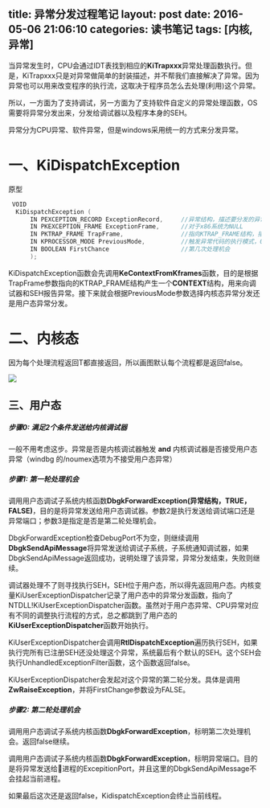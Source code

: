 title: 异常分发过程笔记
layout: post
date: 2016-05-06 21:06:10
categories: 读书笔记
tags: [内核,异常]
---


当异常发生时，CPU会通过IDT表找到相应的**KiTrapxxx**异常处理函数执行。但是，KiTrapxxx只是对异常做简单的封装描述，并不帮我们直接解决了异常。因为异常也可以用来改变程序的执行流，这取决于程序员怎么去处理(利用)这个异常。

<!--more-->



所以，一方面为了支持调试，另一方面为了支持软件自定义的异常处理函数，OS需要将异常分发出来，分发给调试器以及程序本身的SEH。

异常分为CPU异常、软件异常，但是windows采用统一的方式来分发异常。

# 一、KiDispatchException

原型

```cpp
 VOID
  KiDispatchException (
      IN PEXCEPTION_RECORD ExceptionRecord,		//异常结构，描述要分发的异常
      IN PKEXCEPTION_FRAME ExceptionFrame,		//对于x86系统为NULL
      IN PKTRAP_FRAME TrapFrame,				//指向KTRAP_FRAME结构，描述异常发生时处理器状态
      IN KPROCESSOR_MODE PreviousMode,			//触发异常代码的执行模式，0内核模式，1用户模式
      IN BOOLEAN FirstChance					//第几次处理机会
      );
```



KiDispatchException函数会先调用**KeContextFromKframes**函数，目的是根据TrapFrame参数指向的KTRAP_FRAME结构产生一个**CONTEXT**结构，用来向调试器和SEH报告异常。接下来就会根据PreviousMode参数选择内核态异常分发还是用户态异常分发。

# 二、内核态

因为每个处理流程返回T都直接返回，所以画图默认每个流程都是返回false。

![](http://7xn4yz.com1.z0.glb.clouddn.com/Sample%20Flowchart%20Template.png)

## 三、用户态



##### 步骤0: 满足2个条件发送给内核调试器

一般不用考虑这步。异常是否是内核调试器触发  **and** 内核调试器是否接受用户态异常（windbg 的/noumex选项为不接受用户态异常）

##### 步骤1: 第一轮处理机会

调用用户态调试子系统内核函数**DbgkForwardException(异常结构，TRUE，FALSE)**，目的是将异常发送给用户态调试器。参数2是执行发送给调试端口还是异常端口；参数3是指定是否是第二轮处理机会。

DbgkForwardException检查DebugPort不为空，则继续调用**DbgkSendApiMessage**将异常发送给调试子系统，子系统通知调试器，如果DbgkSendApiMessage返回成功，说明处理了该异常，异常分发结束，失败则继续。

调试器处理不了则寻找执行SEH，SEH位于用户态，所以得先返回用户态。内核变量KiUserExceptionDispatcher记录了用户态中的异常分发函数，指向了NTDLL!KiUserExceptionDispatcher函数。虽然对于用户态异常、CPU异常对应有不同的调整执行流程的方式，总之都跳到了用户态的**KiUserExceptionDispatcher**函数开始执行。

KiUserExceptionDispatcher会调用**RtlDispatchException**遍历执行SEH，如果执行完所有已注册SEH还没处理这个异常，系统最后有个默认的SEH。这个SEH会执行UnhandledExceptionFilter函数，这个函数返回false。

KiUserExceptionDispatcher会发起对这个异常的第二轮分发。具体是调用**ZwRaiseException**，并将FirstChange参数设为FALSE。

##### 步骤2:  第二轮处理机会

调用用户态调试子系统内核函数**DbgkForwardException**，标明第二次处理机会。返回false继续。

调用用户态调试子系统内核函数**DbgkForwardException**，标明异常端口。目的是将异常发送给进程的ExcepitionPort，并且这里的DbgkSendApiMessage不会挂起当前进程。

如果最后这次还是返回false，KidispatchException会终止当前线程。
